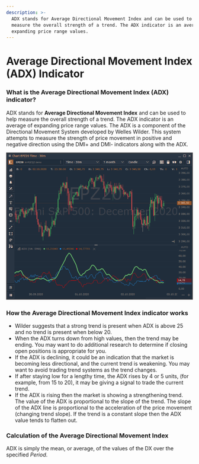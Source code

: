 ```yaml
---
description: >-
  ADX stands for Average Directional Movement Index and can be used to help
  measure the overall strength of a trend. The ADX indicator is an average of
  expanding price range values.
---
```


# Average Directional Movement Index (ADX) Indicator

### What is the **Average Directional Movement Index** (ADX) **indicator?**

ADX stands for **Average Directional Movement Index** and can be used to help measure the overall strength of a trend. The ADX indicator is an average of expanding price range values. The ADX is a component of the Directional Movement System developed by Welles Wilder. This system attempts to measure the strength of price movement in positive and negative direction using the DMI+ and DMI- indicators along with the ADX.

![](<../../../../.gitbook/assets/image (59).png>)

### How the Average Directional Movement Index indicator works

* Wilder suggests that a strong trend is present when ADX is above 25 and no trend is present when below 20.
* When the ADX turns down from high values, then the trend may be ending. You may want to do additional research to determine if closing open positions is appropriate for you.
* If the ADX is declining, it could be an indication that the market is becoming less directional, and the current trend is weakening. You may want to avoid trading trend systems as the trend changes.
* If after staying low for a lengthy time, the ADX rises by 4 or 5 units, (for example, from 15 to 20), it may be giving a signal to trade the current trend.
* If the ADX is rising then the market is showing a strengthening trend. The value of the ADX is proportional to the slope of the trend. The slope of the ADX line is proportional to the acceleration of the price movement (changing trend slope). If the trend is a constant slope then the ADX value tends to flatten out.

### Calculation of the Average Directional Movement Index

ADX is simply the mean, or average, of the values of the DX over the specified _Period_.
